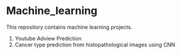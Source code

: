 # Machine_learning
This repository contains machine learning projects.
1. Youtube Adview Prediction
2. Cancer type prediction from histopathological images using CNN
